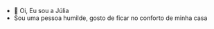 - 👋 Oi, Eu sou a Júlia
- Sou uma pessoa humilde, gosto de ficar no conforto de minha casa
  

<!---
JuliaGoncalves13/JuliaGoncalves13 is a ✨ special ✨ repository because its `README.md` (this file) appears on your GitHub profile.
You can click the Preview link to take a look at your changes.
--->
